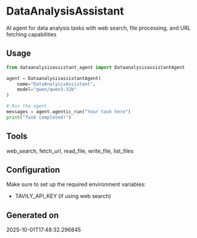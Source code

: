 # DataAnalysisAssistant

AI agent for data analysis tasks with web search, file processing, and URL fetching capabilities

## Usage

```python
from dataanalysisassistant_agent import DataanalysisassistantAgent

agent = DataanalysisassistantAgent(
    name="DataAnalysisAssistant",
    model="qwen/qwen3-32b"
)

# Run the agent
messages = agent.agentic_run("Your task here")
print("Task completed!")
```

## Tools

web_search, fetch_url, read_file, write_file, list_files

## Configuration

Make sure to set up the required environment variables:
- TAVILY_API_KEY (if using web search)

## Generated on

2025-10-01T17:48:32.296845
